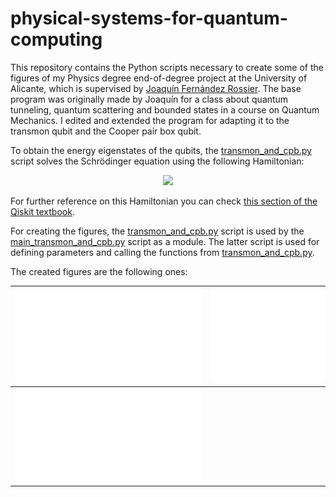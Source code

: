 # physical-systems-for-quantum-computing

This repository contains the Python scripts necessary to create some of the figures of my Physics degree end-of-degree project at the University of Alicante, which is supervised by [Joaquín Fernández Rossier](http://jfrossier.blogspot.com/). The base program was originally made by Joaquín for a class about quantum tunneling, quantum scattering and bounded states in a course on Quantum Mechanics. I edited and extended the program for adapting it to the transmon qubit and the Cooper pair box qubit. 

To obtain the energy eigenstates of the qubits, the [transmon_and_cpb.py](transmon_and_cpb.py) script solves the Schrödinger equation using the following Hamiltonian:
<p align="center">
<img src="https://render.githubusercontent.com/render/math?math=%5Chat%7BH%7D%20%3D%204%20E_C%20(%5Chat%7Bn%7D%20-%20n_g)%5E2%20-%20E_J%5Ccos%5Chat%7B%5Cphi%7D%5C%2C%2C%0A">
</p>

For further reference on this Hamiltonian you can check [this section of the Qiskit textbook](https://qiskit.org/textbook/ch-quantum-hardware/transmon-physics.html).

For creating the figures, the [transmon_and_cpb.py](transmon_and_cpb.py) script is used by the [main_transmon_and_cpb.py](main_transmon_and_cpb.py) script as a module. The latter script is used for defining parameters and calling the functions from [transmon_and_cpb.py](transmon_and_cpb.py).

The created figures are the following ones:

|![](images/CooperPairBoxEigenenergies.pdf) | ![](transmonEnergyLevels.pdf)|
| ------------- | ------------- |
|![](EmE01-ng.pdf) | |

